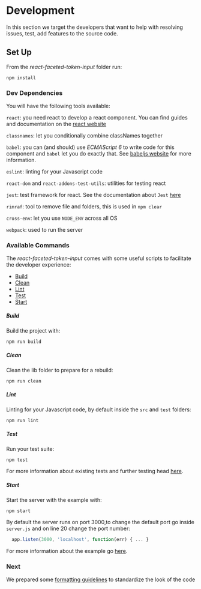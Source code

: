 # Development

In this section we target the developers that want to help with resolving
issues, test, add features to the source code.

## Set Up

From the *react-faceted-token-input* folder run:

    npm install


### Dev Dependencies

You will have the following tools available:

`react`: you need react to develop a react component. You can find guides and
documentation on the [react website](https://facebook.github.io/react/)

`classnames`: let you conditionally combine classNames together

`babel`: you can (and should) use *ECMAScript 6* to write code for this
component and `babel` let you do exactly that. See [babeljs website](https://babeljs.io/)
for more information.

`eslint`: linting for your Javascript code

`react-dom` and `react-addons-test-utils`: utilities for testing react

`jest`: test framework for react. See the documentation about `Jest` [here](https://facebook.github.io/jest/)

`rimraf`: tool to remove file and folders, this is used in `npm clear`

`cross-env`: let you use `NODE_ENV` across all OS

`webpack`: used to run the server

### Available Commands

The *react-faceted-token-input* comes with some useful scripts to facilitate the
developer experience:

* [Build](#build)
* [Clean](#clean)
* [Lint](#lint)
* [Test](#test)
* [Start](#start)

<a name="build"></a>
##### Build

Build the project with:

    npm run build

<a name="clean"></a>
##### Clean

Clean the lib folder to prepare for a rebuild:

    npm run clean

<a name="lint"></a>
##### Lint

Linting for your Javascript code, by default inside the `src` and `test` folders:

    npm run lint

<a name="test"></a>
##### Test

Run your test suite:

    npm test

For more information about existing tests and further testing head
[here](/test/README.md).

<a name="start"></a>
##### Start

Start the server with the example with:

    npm start

By default the server runs on port 3000,to change the default port go inside
`server.js` and on line 20 change the port number:

```javascript
  app.listen(3000, 'localhost', function(err) { ... }
```

For more information about the example go [here](example.md).

### Next

We prepared some [formatting guidelines](formatting.md) to
standardize the look of the code
